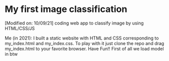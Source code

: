 # My first image classification
[Modified on: 10/09/21]
coding web app to classify image by using HTML/CSS/JS

Me (in 2021): I built a static website with HTML and CSS corresponding to my_index.html and my_index.css.
To play with it just clone the repo and drag my_index.html to your favorite browser. Have Fun!!
First of all we load model in btw <script> tag:
```
  <script src="https://unpkg.com/@tensorflow/tfjs"></script>
  <script src="https://unpkg.com/@tensorflow-models/mobilenet"></script>
```
  and control the whole operation with "my_index.js" by importing with the following:
 ```
  <script src="my_index.js"></script>
  ```
  Mobilenet model has been loaded to an object name "net"
  <br>
When you click the button "Classify this image", the addEventListener of id="classify" have been triggered and it also implement classifyImg function. The mobile net object implement method of classify to classify the uploaded image
  <br>

![alt text](https://github.com/Elstargo00/my-first-image-classification/blob/master/Screenshot%20example.png)
